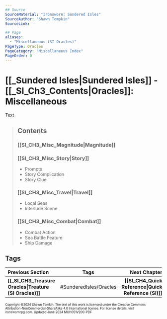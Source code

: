 ```yaml
---
## Source
SourceMaterial: "Ironsworn: Sundered Isles"
SourceAuthor: "Shawn Tompkin"
SourceLink: 

## Page
aliases: 
  - "Miscellaneous (SI Oracles)"
PageType: Oracles
PageCategory: "Miscellaneous Index"
PageOrder: 0
---
```

# [[_Sundered Isles|Sundered Isles]] - [[_SI_Ch3_Contents|Oracles]]: Miscellaneous
Text

> ## Contents
> 
> ### [[SI_CH3_Misc_Magnitude|Magnitude]]
> 
> ### [[SI_CH3_Misc_Story|Story]]
> - Prompts
> - Story Complication
> - Story Clue
>   
> ### [[SI_CH3_Misc_Travel|Travel]]
> - Local Seas
> - Interlude Scene
>    
> ### [[SI_CH3_Misc_Combat|Combat]]
> - Combat Action
> - Sea Battle Feature
> - Ship Damage

## Tags

| Previous Section | Tags | Next Chapter |
| :--- | :---: | ---: |
| **[[_SI_CH3_Treasure Oracles\|Treature (SI Oracles)]]** | #SunderedIsles/Oracles | **[[SI_CH4_Quick Reference\|Quick Reference (SI)]]** |

<font size=-2>Copyright ©2024 Shawn Tomkin. The text of this work is licensed under the Creative Commons Attribution-NonCommercial-ShareAlike 4.0 International license. For license details, visit ironswornrpg.com. Updated June 2024 MUH051V200-PDF</font>